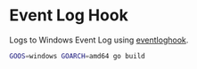 # Event Log Hook

Logs to Windows Event Log using [eventloghook](https://github.com/freman/eventloghook).

```bash
GOOS=windows GOARCH=amd64 go build
```
